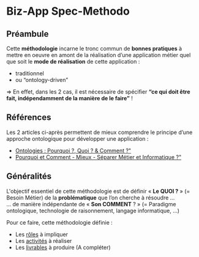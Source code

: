 Biz-App Spec-Methodo
==

Préambule
-
Cette __méthodologie__ incarne le tronc commun de __bonnes pratiques__ à mettre en oeuvre en amont de la réalisation d’une application métier quel que soit le __mode de réalisation__ de cette application : 
* traditionnel
* ou “ontology-driven”

=> En effet, dans les 2 cas, il est nécessaire de spécifier __“ce qui doit être fait, indépendamment de la manière de le faire”__ !

Références
-
Les 2 articles ci-après permettent de mieux comprendre le principe d’une approche ontologique pour développer une application :
* <a href="https://www.linkedin.com/pulse/ontologies-pourquoi-quoi-comment-bernard-chabot/">Ontologies : Pourquoi ?, Quoi ? & Comment ?"</a>
* <a href="https://www.linkedin.com/pulse/pourquoi-et-comment-mieux-s%C3%A9parer-m%C3%A9tier-bernard-chabot/?originalSubdomain=fr">Pourquoi et Comment - Mieux - Séparer Métier et Informatique ?"</a>
 
 Généralités
 -
 L'objectif essentiel de cette méthodologie est de définir « __Le QUOI ?__ » (= Besoin Métier) de la __problématique__ que l’on cherche à résoudre ...   
... de manière indépendante de « __Son COMMENT__ ? » (= Paradigme ontologique, technologie de raisonnement, langage informatique, …)

Pour ce faire, cette méthodologie définie : 
* Les <a href="https://github.com/iPlumb3r/BizApp-Spec-Methodo/blob/master/0_Roles/LisezMoi_FR.md">rôles</a> à impliquer
* Les <a href="https://github.com/iPlumb3r/BizApp-Spec-Methodo/blob/master/1_Activity/LisezMoi_FR.md">activités</a> à réaliser
* Les <a href="https://github.com/iPlumb3r/BizApp-Spec-Methodo/blob/master/2_Deliverable/LisezMoi_FR.md">livrables</a> à produire (A compléter)
